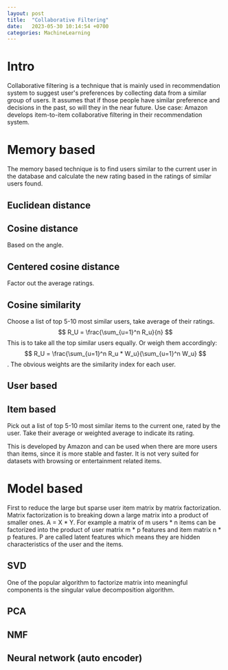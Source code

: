 ```yaml
---
layout: post
title:  "Collaborative Filtering"
date:   2023-05-30 10:14:54 +0700
categories: MachineLearning
---
```


# Intro

Collaborative filtering is a technique that is mainly used in recommendation system to suggest user's preferences by collecting data from a similar group of users. It assumes that if those people have similar preference and decisions in the past, so will they in the near future. Use case: Amazon develops item-to-item collaborative filtering in their recommendation system.

# Memory based

The memory based technique is to find users similar to the current user in the database and calculate the new rating based in the ratings of similar users found.

## Euclidean distance

## Cosine distance
Based on the angle.
## Centered cosine distance
Factor out the average ratings.

## Cosine similarity


Choose a list of top 5-10 most similar users, take average of their ratings. $$ R_U = \frac{\sum_{u=1}^n R_u}{n} $$
This is to take all the top similar users equally.
Or weigh them accordingly: $$ R_U = \frac{\sum_{u=1}^n R_u * W_u}{\sum_{u=1}^n W_u} $$. The obvious weights are the similarity index for each user. 

## User based

## Item based
Pick out a list of top 5-10 most similar items to the current one, rated by the user. Take their average or weighted average to indicate its rating.

This is developed by Amazon and can be used when there are more users than items, since it is more stable and faster. It is not very suited for datasets with browsing or entertainment related items.

# Model based

First to reduce the large but sparse user item matrix by matrix factorization. Matrix factorization is to breaking down a large matrix into a product of smaller ones. A = X * Y. For example a matrix of m users * n items can be factorized into the product of user matrix m * p features and item matrix n * p features. P are called latent features which means they are hidden characteristics of the user and the items.

## SVD 

One of the popular algorithm to factorize matrix into meaningful components is the singular value decomposition algorithm.

## PCA

## NMF

## Neural network (auto encoder)




```python

```
